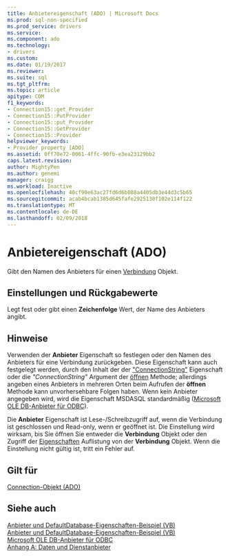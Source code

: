 ```yaml
---
title: Anbietereigenschaft (ADO) | Microsoft Docs
ms.prod: sql-non-specified
ms.prod_service: drivers
ms.service: 
ms.component: ado
ms.technology:
- drivers
ms.custom: 
ms.date: 01/19/2017
ms.reviewer: 
ms.suite: sql
ms.tgt_pltfrm: 
ms.topic: article
apitype: COM
f1_keywords:
- Connection15::get_Provider
- Connection15::PutProvider
- Connection15::put_Provider
- Connection15::GetProvider
- Connection15::Provider
helpviewer_keywords:
- Provider property [ADO]
ms.assetid: 0ff70e72-0061-4ffc-90fb-e3ea23129bb2
caps.latest.revision: 
author: MightyPen
ms.author: genemi
manager: craigg
ms.workload: Inactive
ms.openlocfilehash: 40cf90e63ac27fd6d6b088a4405db3e44d3c5b65
ms.sourcegitcommit: acab4bcab1385d645fafe2925130f102e114f122
ms.translationtype: MT
ms.contentlocale: de-DE
ms.lasthandoff: 02/09/2018
---
```

# <a name="provider-property-ado"></a>Anbietereigenschaft (ADO)
Gibt den Namen des Anbieters für einen [Verbindung](../../../ado/reference/ado-api/connection-object-ado.md) Objekt.  
  
## <a name="settings-and-return-values"></a>Einstellungen und Rückgabewerte  
 Legt fest oder gibt einen **Zeichenfolge** Wert, der Name des Anbieters angibt.  
  
## <a name="remarks"></a>Hinweise  
 Verwenden der **Anbieter** Eigenschaft so festlegen oder den Namen des Anbieters für eine Verbindung zurückgeben. Diese Eigenschaft kann auch festgelegt werden, durch den Inhalt der der ["ConnectionString"](../../../ado/reference/ado-api/connectionstring-property-ado.md) Eigenschaft oder die *"ConnectionString"* Argument der [öffnen](../../../ado/reference/ado-api/open-method-ado-connection.md) Methode; allerdings angeben eines Anbieters in mehreren Orten beim Aufrufen der **öffnen** Methode kann unvorhersehbare Folgen haben. Wenn kein Anbieter angegeben wird, wird die Eigenschaft MSDASQL standardmäßig ([Microsoft OLE DB-Anbieter für ODBC](../../../ado/guide/appendixes/microsoft-ole-db-provider-for-odbc.md)).  
  
 Die **Anbieter** Eigenschaft ist Lese-/Schreibzugriff auf, wenn die Verbindung ist geschlossen und Read-only, wenn er geöffnet ist. Die Einstellung wird wirksam, bis Sie öffnen Sie entweder die **Verbindung** Objekt oder den Zugriff der [Eigenschaften](../../../ado/reference/ado-api/properties-collection-ado.md) Auflistung von der **Verbindung** Objekt. Wenn die Einstellung nicht gültig ist, tritt ein Fehler auf.  
  
## <a name="applies-to"></a>Gilt für  
 [Connection-Objekt (ADO)](../../../ado/reference/ado-api/connection-object-ado.md)  
  
## <a name="see-also"></a>Siehe auch  
 [Anbieter und DefaultDatabase-Eigenschaften-Beispiel (VB)](../../../ado/reference/ado-api/provider-and-defaultdatabase-properties-example-vb.md)   
 [Anbieter und DefaultDatabase-Eigenschaften-Beispiel (VB)](../../../ado/reference/ado-api/provider-and-defaultdatabase-properties-example-vb.md)   
 [Microsoft OLE DB-Anbieter für ODBC](../../../ado/guide/appendixes/microsoft-ole-db-provider-for-odbc.md)   
 [Anhang A: Daten und Dienstanbieter](../../../ado/guide/appendixes/appendix-a-providers.md)
